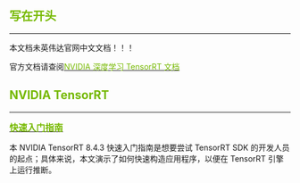 ## <font color="#76b900">写在开头</font>

<hr>

本文档未英伟达官网中文文档！！！

官方文档请查阅[<font color="#76b900">NVIDIA 深度学习 TensorRT 文档</font>](https://docs.nvidia.com/deeplearning/tensorrt/index.html)

## <font color="#76b900">NVIDIA TensorRT</font>

<hr>

[<font color="#76b900" size="3">**快速入门指南**</font>](快速入门指南.md)

本 NVIDIA TensorRT 8.4.3 快速入门指南是想要尝试 TensorRT SDK 的开发人员的起点；具体来说，本文演示了如何快速构造应用程序，以便在 TensorRT 引擎上运行推断。